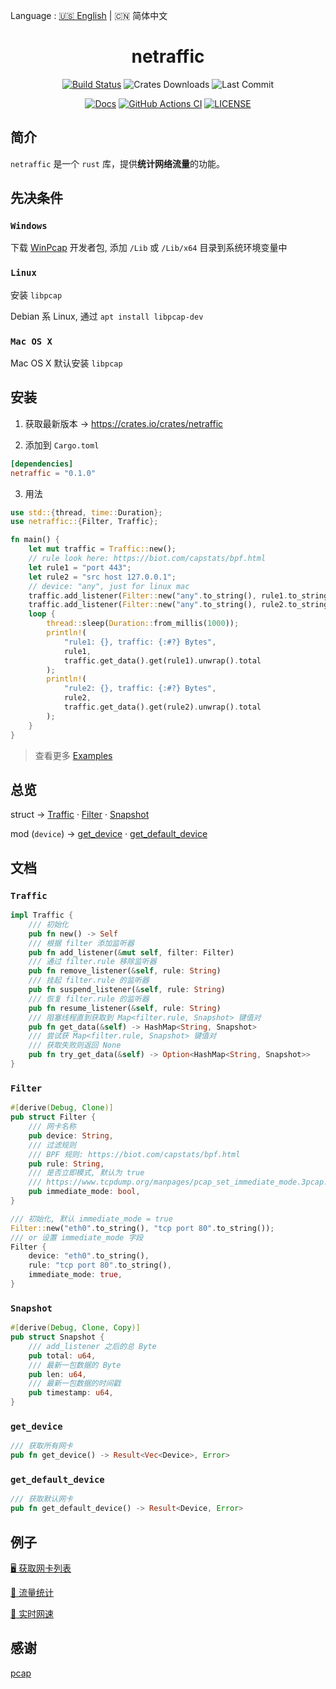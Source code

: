 Language : [🇺🇸 English](./README.md) | 🇨🇳 简体中文

<h1 align="center">netraffic</h1>
<div align="center">

[![Build Status](https://img.shields.io/crates/v/netraffic)](https://crates.io/crates/netraffic)
![Crates Downloads](https://img.shields.io/crates/d/netraffic)
![Last Commit](https://img.shields.io/github/last-commit/ZingerLittleBee/netraffic)

</div>
<div align="center">

[![Docs](https://img.shields.io/docsrs/netraffic)](https://docs.rs/netraffic/0.1.0/netraffic/)
[![GitHub Actions CI](https://img.shields.io/github/workflow/status/ZingerLittleBee/netraffic/Test%20CI)](https://github.com/ZingerLittleBee/netraffic/actions)
[![LICENSE](https://img.shields.io/crates/l/netraffic)](./LICENSE)

</div>

## 简介
`netraffic` 是一个 `rust` 库，提供**统计网络流量**的功能。

## 先决条件
### `Windows`
下载 [WinPcap](http://www.winpcap.org/install/default.htm) 开发者包, 添加 `/Lib` 或 `/Lib/x64` 目录到系统环境变量中

### `Linux`
安装 `libpcap`

Debian 系 Linux, 通过 `apt install libpcap-dev`

### `Mac OS X`
Mac OS X 默认安装 `libpcap`

## 安装
1. 获取最新版本 -> https://crates.io/crates/netraffic

2. 添加到 `Cargo.toml`
```toml
[dependencies]
netraffic = "0.1.0"
```

3. 用法
```rust
use std::{thread, time::Duration};
use netraffic::{Filter, Traffic};

fn main() {
    let mut traffic = Traffic::new();
    // rule look here: https://biot.com/capstats/bpf.html
    let rule1 = "port 443";
    let rule2 = "src host 127.0.0.1";
    // device: "any", just for linux mac
    traffic.add_listener(Filter::new("any".to_string(), rule1.to_string()));
    traffic.add_listener(Filter::new("any".to_string(), rule2.to_string()));
    loop {
        thread::sleep(Duration::from_millis(1000));
        println!(
            "rule1: {}, traffic: {:#?} Bytes",
            rule1,
            traffic.get_data().get(rule1).unwrap().total
        );
        println!(
            "rule2: {}, traffic: {:#?} Bytes",
            rule2,
            traffic.get_data().get(rule2).unwrap().total
        );
    }
}
```
> 查看更多 [Examples](#examples)


## 总览
struct -> [Traffic](#traffic) · [Filter](#filter) · [Snapshot](#snapshot)

mod (`device`) -> [get_device](#get_device) · [get_default_device](#get_default_device)

## 文档
### `Traffic`
```rust
impl Traffic {
    /// 初始化
    pub fn new() -> Self
    /// 根据 filter 添加监听器
    pub fn add_listener(&mut self, filter: Filter)
    /// 通过 filter.rule 移除监听器
    pub fn remove_listener(&self, rule: String)
    /// 挂起 filter.rule 的监听器
    pub fn suspend_listener(&self, rule: String)
    /// 恢复 filter.rule 的监听器
    pub fn resume_listener(&self, rule: String)
    /// 阻塞线程直到获取到 Map<filter.rule, Snapshot> 键值对
    pub fn get_data(&self) -> HashMap<String, Snapshot>
    /// 尝试获 Map<filter.rule, Snapshot> 键值对
    /// 获取失败则返回 None
    pub fn try_get_data(&self) -> Option<HashMap<String, Snapshot>>
}
```

### `Filter`
```rust
#[derive(Debug, Clone)]
pub struct Filter {
    /// 网卡名称
    pub device: String,
    /// 过滤规则
    /// BPF 规则: https://biot.com/capstats/bpf.html
    pub rule: String,
    /// 是否立即模式, 默认为 true
    /// https://www.tcpdump.org/manpages/pcap_set_immediate_mode.3pcap.html
    pub immediate_mode: bool,
}

/// 初始化, 默认 immediate_mode = true
Filter::new("eth0".to_string(), "tcp port 80".to_string());
/// or 设置 immediate_mode 字段
Filter {
    device: "eth0".to_string(),
    rule: "tcp port 80".to_string(),
    immediate_mode: true,
}
```

### `Snapshot`
```rust
#[derive(Debug, Clone, Copy)]
pub struct Snapshot {
    /// add_listener 之后的总 Byte
    pub total: u64,
    /// 最新一包数据的 Byte
    pub len: u64,
    /// 最新一包数据的时间戳
    pub timestamp: u64,
}
```

### `get_device`
```rust
/// 获取所有网卡
pub fn get_device() -> Result<Vec<Device>, Error>
```

### `get_default_device`
```rust
/// 获取默认网卡
pub fn get_default_device() -> Result<Device, Error>
```


## 例子
[🖥 获取网卡列表](./examples/device.rs)

[🚥 流量统计](./examples/traffic.rs)

[🚄 实时网速](./examples/speed.rs)



## 感谢
[pcap](https://github.com/rust-pcap/pcap)